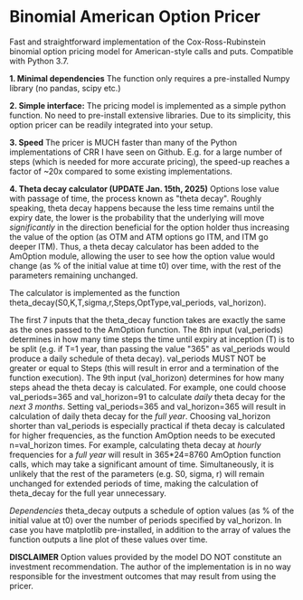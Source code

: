 # Binomial American Option Pricer
Fast and straightforward implementation of the Cox-Ross-Rubinstein binomial option pricing model for American-style calls and puts.
Compatible with Python 3.7.

**1. Minimal dependencies**
   The function only requires a pre-installed Numpy library (no pandas, scipy etc.)

**2. Simple interface:**
   The  pricing model is implemented as a simple python function. No need to pre-install extensive libraries.
   Due to its simplicity, this option pricer can be readily integrated into your setup.
   
**3. Speed**
   The pricer is MUCH faster than many of the Python implementations of CRR I have seen on Github. 
   E.g. for a large number of steps (which is needed for more accurate pricing), the speed-up reaches a factor of ~20x compared to some existing implementations.

**4. Theta decay calculator (UPDATE Jan. 15th, 2025)**
Options lose value with passage of time, the process known as "theta decay". Roughly speaking, theta decay happens because the less time remains until the expiry date, the lower is the probability that the underlying will move _significantly_ in the direction beneficial for the option holder thus increasing the value of the option (as OTM and ATM options go ITM, and ITM go deeper ITM). 
Thus, a theta decay calculator has been added to the AmOption module, allowing the user to see how the option value would change (as % of the initial value at time t0) over time, with the rest of the parameters remaining unchanged.

The calculator is implemented as the function theta_decay(S0,K,T,sigma,r,Steps,OptType,val_periods, val_horizon).

The first 7 inputs that the theta_decay function takes are exactly the same as the ones passed to the AmOption function.
The 8th input (val_periods) determines in how many time steps the time until expiry at inception (T) is to be split (e.g. if T=1 year, than passing the value "365" as val_periods would produce a daily schedule of theta decay). val_periods MUST NOT be greater or equal to Steps (this will result in error and a termination of the function execution).
The 9th input (val_horizon) determines for how many steps ahead the theta decay is calculated. For example, one could choose val_periods=365 and val_horizon=91 to calculate _daily_ theta decay for the _next 3 months_. Setting val_periods=365 and val_horizon=365 will result in calculation of daily theta decay for the _full year_. Choosing val_horizon shorter than val_periods is especially practical if theta decay is calculated for higher frequencies, as the function AmOption needs to be executed n=val_horizon times. For example, calculating theta decay at _hourly_ frequencies for a _full year_ will result in 365*24=8760 AmOption function calls, which may take a significant amount of time. Simultaneously, it is unlikely that the rest of the parameters (e.g. S0, sigma, r) will remain unchanged for extended periods of time, making the calculation of theta_decay for the full year unnecessary.

_Dependencies_ 
theta_decay outputs a schedule of option values (as % of the initial value at t0) over the number of periods specified by val_horizon. In case you have matplotlib pre-installed, in addition to the array of values the function outputs a line plot of these values over time.

**DISCLAIMER**
Option values provided by the model DO NOT constitute an investment recommendation. The author of the implementation is in no way responsible for the investment outcomes that may result from using the pricer.
